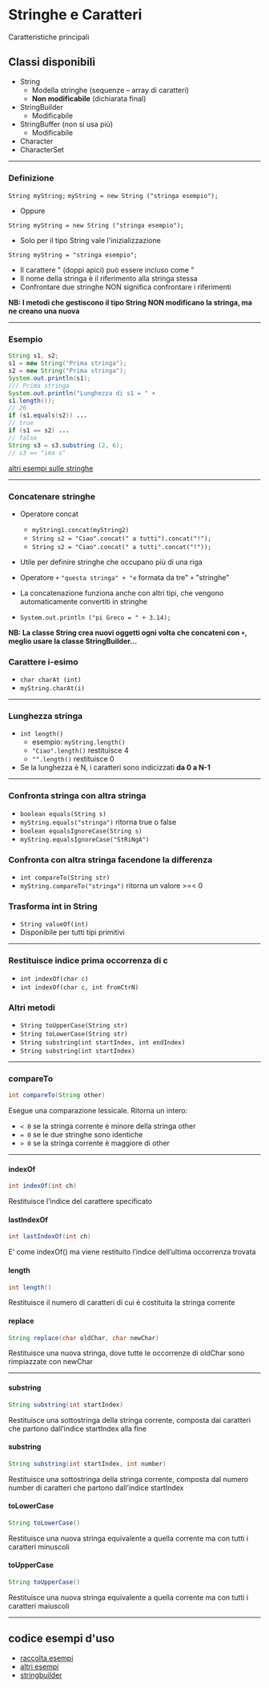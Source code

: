 # Stringhe e Caratteri
Caratteristiche principali

## Classi disponibili

* String
  * Modella stringhe (sequenze – array di caratteri)
  * **Non modificabile** (dichiarata final)
* StringBuilder
  * Modificabile
* StringBuffer (non si usa più)
  * Modificabile
* Character
* CharacterSet

---

### Definizione

`String myString;`
`myString = new String ("stringa esempio");`

* Oppure

`String myString = new String ("stringa esempio");`

* Solo per il tipo String vale l'inizializzazione

`String myString = "stringa esempio";`

* Il carattere " (doppi apici) può essere incluso come \"
* Il nome della stringa è il riferimento alla stringa stessa
* Confrontare due stringhe NON significa confrontare i riferimenti

**NB: I metodi che gestiscono il tipo String NON modificano la stringa, ma ne creano una nuova**

---

### Esempio

```java
String s1, s2;
s1 = new String("Prima stringa");
s2 = new String("Prima stringa");
System.out.println(s1);
/// Prima stringa
System.out.println("Lunghezza di s1 = " +
s1.length());
// 26
if (s1.equals(s2)) ...
// true
if (s1 == s2) ...
// false
String s3 = s3.substring (2, 6);
// s3 == "ima s"
```

[altri esempi sulle stringhe](https://github.com/maboglia/CorsoJava/tree/master/esempi/04_Stringhe.md)

---

### Concatenare stringhe

* Operatore concat
  * `myString1.concat(myString2)`
  * `String s2 = "Ciao".concat(" a tutti").concat("!");`
  * `String s2 = "Ciao".concat(" a tutti".concat("!"));`

* Utile per definire stringhe che occupano più di una riga

* Operatore `+`
`"questa stringa" + "e` formata da tre" `+` "stringhe"
* La concatenazione funziona anche con altri tipi, che vengono automaticamente convertiti in stringhe
* `System.out.println ("pi Greco = " + 3.14);`

**NB: La classe String crea nuovi oggetti ogni volta che concateni con `+`, meglio usare la classe StringBuilder...**

### Carattere i-esimo

* `char charAt (int)`
* `myString.charAt(i)`

---

### Lunghezza stringa

* `int length()`
  * esempio: `myString.length()`
  * `"Ciao".length()` restituisce 4
  * `"".length()` restituisce 0
* Se la lunghezza è N, i caratteri sono indicizzati **da 0 a N-1**

---

### Confronta stringa con altra stringa

* `boolean equals(String s)`
* `myString.equals("stringa")` ritorna true o false
* `boolean equalsIgnoreCase(String s)`
* `myString.equalsIgnoreCase("StRiNgA")`

### Confronta con altra stringa facendone la differenza

* `int compareTo(String str)`
* `myString.compareTo("stringa")` ritorna un valore >=< 0

### Trasforma int in String

* `String valueOf(int)`
* Disponibile per tutti tipi primitivi

---

### Restituisce indice prima occorrenza di c

* `int indexOf(char c)`
* `int indexOf(char c, int fromCtrN)`

### Altri metodi

* `String toUpperCase(String str)`
* `String toLowerCase(String str)`
* `String substring(int startIndex, int endIndex)`
* `String substring(int startIndex)`

---

### compareTo

```java
int compareTo(String other)
```

Esegue una comparazione lessicale. Ritorna un intero:

* `< 0` se la stringa corrente è minore della stringa other
* `= 0` se le due stringhe sono identiche
* `> 0` se la stringa corrente è maggiore di other

---



#### indexOf

```java
int indexOf(int ch)
```

Restituisce l’indice del carattere specificato

#### lastIndexOf

```java
int lastIndexOf(int ch)
```

E’ come indexOf() ma viene restituito l’indice dell’ultima occorrenza trovata

#### length

```java
int length()
```

Restituisce il numero di caratteri di cui è costituita la stringa corrente

#### replace

```java
String replace(char oldChar, char newChar)
```

Restituisce una nuova stringa, dove tutte le occorrenze di oldChar sono rimpiazzate con newChar

---

#### substring

```java
String substring(int startIndex)
```

Restituisce una sottostringa della stringa corrente, composta dai caratteri che partono dall’indice startIndex alla fine


#### substring 

```java
String substring(int startIndex, int number)
```

Restituisce una sottostringa della stringa corrente, composta dal numero number di caratteri che partono dall’indice startIndex

#### toLowerCase

```java
String toLowerCase()
```

Restituisce una nuova stringa equivalente a quella corrente ma con tutti i caratteri minuscoli

#### toUpperCase

```java
String toUpperCase()
```

Restituisce una nuova stringa equivalente a quella corrente ma con tutti i caratteri maiuscoli


---

## codice esempi d'uso

* [raccolta esempi](https://github.com/maboglia/CorsoJava/blob/master/esempi/04_Stringhe.md)
* [altri esempi](https://github.com/maboglia/CorsoJava/tree/master/esempi/04_API_Java/P01_java.lang/String)
* [stringbuilder](https://github.com/maboglia/CorsoJava/tree/master/esempi/04_API_Java/P01_java.lang/StringBuilder)

